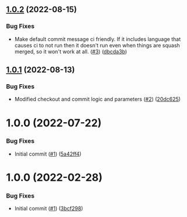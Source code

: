 ## [1.0.2](https://github.com/catalystsquad/action-protoc-go-inject-tag/compare/v1.0.1...v1.0.2) (2022-08-15)


### Bug Fixes

* Make default commit message ci friendly. If it includes language that causes ci to not run then it doesn't run even when things are squash merged, so it won't work at all. ([#3](https://github.com/catalystsquad/action-protoc-go-inject-tag/issues/3)) ([dbcda3b](https://github.com/catalystsquad/action-protoc-go-inject-tag/commit/dbcda3bcc4e78f077f9ec94dac52186095e3698d))

## [1.0.1](https://github.com/catalystsquad/action-protoc-go-inject-tag/compare/v1.0.0...v1.0.1) (2022-08-13)


### Bug Fixes

* Modified checkout and commit logic and parameters ([#2](https://github.com/catalystsquad/action-protoc-go-inject-tag/issues/2)) ([20dc625](https://github.com/catalystsquad/action-protoc-go-inject-tag/commit/20dc625e59090885c012a599ed759792a40279c0))

# 1.0.0 (2022-07-22)


### Bug Fixes

* Initial commit ([#1](https://github.com/catalystsquad/action-protoc-go-inject-tag/issues/1)) ([5a42ff4](https://github.com/catalystsquad/action-protoc-go-inject-tag/commit/5a42ff4daf66f8f5def43b32d2ece0beddcf9092))

# 1.0.0 (2022-02-28)


### Bug Fixes

* Initial commit ([#1](https://github.com/catalystsquad/action-composite-action-template/issues/1)) ([3bcf298](https://github.com/catalystsquad/action-composite-action-template/commit/3bcf298630471c46d9f9a1f3a24c2c15342e1855))
